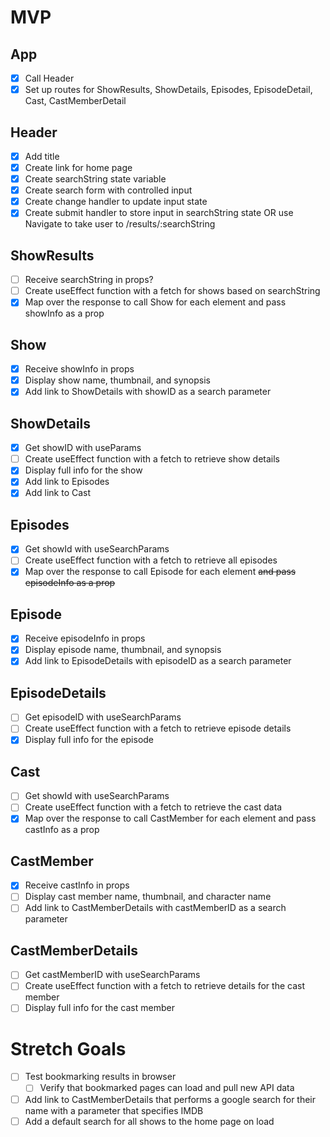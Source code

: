 # MVP

## App
- [x] Call Header
- [x] Set up routes for ShowResults, ShowDetails, Episodes, EpisodeDetail, Cast, CastMemberDetail

## Header
 - [x] Add title
 - [x] Create link for home page
 - [x] Create searchString state variable
 - [x] Create search form with controlled input
 - [x] Create change handler to update input state
 - [x] Create submit handler to store input in searchString state OR use Navigate to take user to /results/:searchString
 
 ## ShowResults
 - [ ] Receive searchString in props?
 - [ ] Create useEffect function with a fetch for shows based on searchString
 - [x] Map over the response to call Show for each element and pass showInfo as a prop

 ## Show
 - [x] Receive showInfo in props
 - [x] Display show name, thumbnail, and synopsis
 - [x] Add link to ShowDetails with showID as a search parameter

## ShowDetails
 - [x] Get showID with useParams
 - [ ] Create useEffect function with a fetch to retrieve show details
 - [x] Display full info for the show
 - [x] Add link to Episodes
 - [x] Add link to Cast
 
## Episodes
 - [x] Get showId with useSearchParams
 - [ ] Create useEffect function with a fetch to retrieve all episodes
 - [x] Map over the response to call Episode for each element ~~and pass episodeInfo as a prop~~

## Episode
 - [x] Receive episodeInfo in props
 - [x] Display episode name, thumbnail, and synopsis
 - [x] Add link to EpisodeDetails with episodeID as a search parameter

## EpisodeDetails
 - [ ] Get episodeID with useSearchParams
 - [ ] Create useEffect function with a fetch to retrieve episode details
 - [x] Display full info for the episode

## Cast
 - [ ] Get showId with useSearchParams
 - [ ] Create useEffect function with a fetch to retrieve the cast data
 - [x] Map over the response to call CastMember for each element and pass castInfo as a prop

## CastMember
 - [x] Receive castInfo in props
 - [ ] Display cast member name, thumbnail, and character name
 - [ ] Add link to CastMemberDetails with castMemberID as a search parameter

## CastMemberDetails
 - [ ] Get castMemberID with useSearchParams
 - [ ] Create useEffect function with a fetch to retrieve details for the cast member
 - [ ] Display full info for the cast member

# Stretch Goals
 - [ ] Test bookmarking results in browser
    - [ ] Verify that bookmarked pages can load and pull new API data
 - [ ] Add link to CastMemberDetails that performs a google search for their name with a parameter that specifies IMDB
 - [ ] Add a default search for all shows to the home page on load